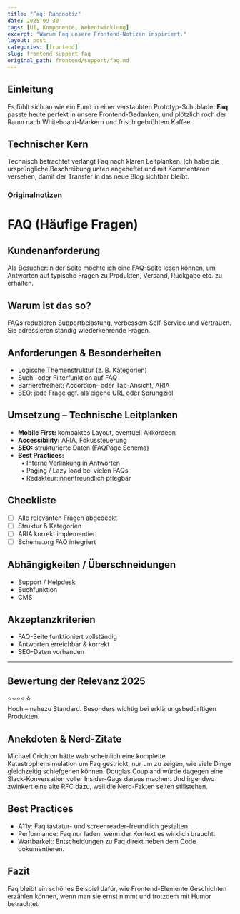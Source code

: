 ```yaml
---
title: "Faq: Randnotiz"
date: 2025-09-30
tags: [UI, Komponente, Webentwicklung]
excerpt: "Warum Faq unsere Frontend-Notizen inspiriert."
layout: post
categories: [frontend]
slug: frontend-support-faq
original_path: frontend/support/faq.md
---
```


## Einleitung
Es fühlt sich an wie ein Fund in einer verstaubten Prototyp-Schublade: **Faq** passte heute perfekt in unsere Frontend-Gedanken, und plötzlich roch der Raum nach Whiteboard-Markern und frisch gebrühtem Kaffee.

## Technischer Kern
Technisch betrachtet verlangt Faq nach klaren Leitplanken. Ich habe die ursprüngliche Beschreibung unten angeheftet und mit Kommentaren versehen, damit der Transfer in das neue Blog sichtbar bleibt.

### Originalnotizen
# FAQ (Häufige Fragen)

## Kundenanforderung  
Als Besucher:in der Seite möchte ich eine FAQ-Seite lesen können, um Antworten auf typische Fragen zu Produkten, Versand, Rückgabe etc. zu erhalten.

## Warum ist das so?  
FAQs reduzieren Supportbelastung, verbessern Self-Service und Vertrauen. Sie adressieren ständig wiederkehrende Fragen.

## Anforderungen & Besonderheiten  
- Logische Themenstruktur (z. B. Kategorien)  
- Such- oder Filterfunktion auf FAQ  
- Barrierefreiheit: Accordion- oder Tab-Ansicht, ARIA  
- SEO: jede Frage ggf. als eigene URL oder Sprungziel  

## Umsetzung – Technische Leitplanken  
- **Mobile First:** kompaktes Layout, eventuell Akkordeon  
- **Accessibility:** ARIA, Fokussteuerung  
- **SEO:** strukturierte Daten (FAQPage Schema)  
- **Best Practices:**  
 • Interne Verlinkung in Antworten  
 • Paging / Lazy load bei vielen FAQs  
 • Redakteur:innenfreundlich pflegbar  

## Checkliste  
- [ ] Alle relevanten Fragen abgedeckt  
- [ ] Struktur & Kategorien  
- [ ] ARIA korrekt implementiert  
- [ ] Schema.org FAQ integriert  

## Abhängigkeiten / Überschneidungen  
- Support / Helpdesk  
- Suchfunktion  
- CMS  

## Akzeptanzkriterien  
- FAQ-Seite funktioniert vollständig  
- Antworten erreichbar & korrekt  
- SEO-Daten vorhanden  

---

## Bewertung der Relevanz 2025  
⭐⭐⭐⭐☆  
Hoch – nahezu Standard. Besonders wichtig bei erklärungsbedürftigen Produkten.

## Anekdoten & Nerd-Zitate
Michael Crichton hätte wahrscheinlich eine komplette Katastrophensimulation um Faq gestrickt, nur um zu zeigen, wie viele Dinge gleichzeitig schiefgehen können. Douglas Coupland würde dagegen eine Slack-Konversation voller Insider-Gags daraus machen. Und irgendwo zwinkert eine alte RFC dazu, weil die Nerd-Fakten selten stillstehen.

## Best Practices
- A11y: Faq tastatur- und screenreader-freundlich gestalten.
- Performance: Faq nur laden, wenn der Kontext es wirklich braucht.
- Wartbarkeit: Entscheidungen zu Faq direkt neben dem Code dokumentieren.

## Fazit
Faq bleibt ein schönes Beispiel dafür, wie Frontend-Elemente Geschichten erzählen können, wenn man sie ernst nimmt und trotzdem mit Humor betrachtet.
